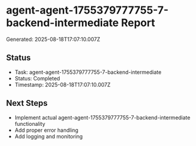 # agent-agent-1755379777755-7-backend-intermediate Report

Generated: 2025-08-18T17:07:10.007Z

## Status
- Task: agent-agent-1755379777755-7-backend-intermediate
- Status: Completed
- Timestamp: 2025-08-18T17:07:10.007Z

## Next Steps
- Implement actual agent-agent-1755379777755-7-backend-intermediate functionality
- Add proper error handling
- Add logging and monitoring
